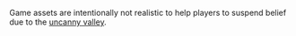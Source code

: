 Game assets are intentionally not realistic to help players to suspend belief
due to the [uncanny valley](https://en.wikipedia.org/wiki/Uncanny_valley).
